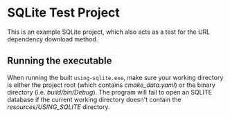 # SQLite Test Project

This is an example SQLite project, which also acts as a test for the URL dependency download method.

## Running the executable

When running the built `using-sqlite.exe`, make sure your working directory is either the project root
(which contains *cmake_data.yaml*) or the binary directory (i.e. *build/bin/Debug*). The program will
fail to open an SQLITE database if the current working directory doesn't contain the
*resources/USING_SQLITE* directory.
